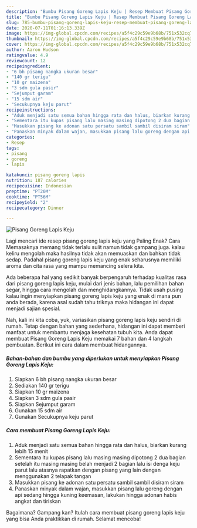 ```yaml
---
description: "Bumbu Pisang Goreng Lapis Keju | Resep Membuat Pisang Goreng Lapis Keju Yang Enak dan Simpel"
title: "Bumbu Pisang Goreng Lapis Keju | Resep Membuat Pisang Goreng Lapis Keju Yang Enak dan Simpel"
slug: 785-bumbu-pisang-goreng-lapis-keju-resep-membuat-pisang-goreng-lapis-keju-yang-enak-dan-simpel
date: 2020-07-11T01:16:13.339Z
image: https://img-global.cpcdn.com/recipes/a5f4c29c59e9b68b/751x532cq70/pisang-goreng-lapis-keju-foto-resep-utama.jpg
thumbnail: https://img-global.cpcdn.com/recipes/a5f4c29c59e9b68b/751x532cq70/pisang-goreng-lapis-keju-foto-resep-utama.jpg
cover: https://img-global.cpcdn.com/recipes/a5f4c29c59e9b68b/751x532cq70/pisang-goreng-lapis-keju-foto-resep-utama.jpg
author: Aaron Hudson
ratingvalue: 4.9
reviewcount: 12
recipeingredient:
- "6 bh pisang nangka ukuran besar"
- "140 gr terigu"
- "10 gr maizena"
- "3 sdm gula pasir"
- "Sejumput garam"
- "15 sdm air"
- "Secukupnya keju parut"
recipeinstructions:
- "Aduk menjadi satu semua bahan hingga rata dan halus, biarkan kurang lebih 15 menit"
- "Sementara itu kupas pisang lalu masing masing dipotong 2 dua bagian setelah itu masing masing belah menjadi 2 bagian lalu isi denga keju parut lalu atasnya rapatkan dengan pisang yang lain dengan menggunakan 2 telapak tangan"
- "Masukkan pisang ke adonan satu persatu sambil sambil disiram siram"
- "Panaskan minyak dalam wajan, masukkan pisang lalu goreng dengan api sedang hingga kuning keemasan, lakukan hingga adonan habis angkat dan tiriskan"
categories:
- Resep
tags:
- pisang
- goreng
- lapis

katakunci: pisang goreng lapis 
nutrition: 187 calories
recipecuisine: Indonesian
preptime: "PT20M"
cooktime: "PT56M"
recipeyield: "2"
recipecategory: Dinner

---
```



![Pisang Goreng Lapis Keju](https://img-global.cpcdn.com/recipes/a5f4c29c59e9b68b/751x532cq70/pisang-goreng-lapis-keju-foto-resep-utama.jpg)

Lagi mencari ide resep pisang goreng lapis keju yang Paling Enak? Cara Memasaknya memang tidak terlalu sulit namun tidak gampang juga. kalau keliru mengolah maka hasilnya tidak akan memuaskan dan bahkan tidak sedap. Padahal pisang goreng lapis keju yang enak seharusnya memiliki aroma dan cita rasa yang mampu memancing selera kita.

Ada beberapa hal yang sedikit banyak berpengaruh terhadap kualitas rasa dari pisang goreng lapis keju, mulai dari jenis bahan, lalu pemilihan bahan segar, hingga cara mengolah dan menghidangkannya. Tidak usah pusing kalau ingin menyiapkan pisang goreng lapis keju yang enak di mana pun anda berada, karena asal sudah tahu triknya maka hidangan ini dapat menjadi sajian spesial.




Nah, kali ini kita coba, yuk, variasikan pisang goreng lapis keju sendiri di rumah. Tetap dengan bahan yang sederhana, hidangan ini dapat memberi manfaat untuk membantu menjaga kesehatan tubuh kita. Anda dapat membuat Pisang Goreng Lapis Keju memakai 7 bahan dan 4 langkah pembuatan. Berikut ini cara dalam membuat hidangannya.

<!--inarticleads1-->

##### Bahan-bahan dan bumbu yang diperlukan untuk menyiapkan Pisang Goreng Lapis Keju:

1. Siapkan 6 bh pisang nangka ukuran besar
1. Sediakan 140 gr terigu
1. Siapkan 10 gr maizena
1. Siapkan 3 sdm gula pasir
1. Siapkan Sejumput garam
1. Gunakan 15 sdm air
1. Gunakan Secukupnya keju parut




<!--inarticleads2-->

##### Cara membuat Pisang Goreng Lapis Keju:

1. Aduk menjadi satu semua bahan hingga rata dan halus, biarkan kurang lebih 15 menit
1. Sementara itu kupas pisang lalu masing masing dipotong 2 dua bagian setelah itu masing masing belah menjadi 2 bagian lalu isi denga keju parut lalu atasnya rapatkan dengan pisang yang lain dengan menggunakan 2 telapak tangan
1. Masukkan pisang ke adonan satu persatu sambil sambil disiram siram
1. Panaskan minyak dalam wajan, masukkan pisang lalu goreng dengan api sedang hingga kuning keemasan, lakukan hingga adonan habis angkat dan tiriskan




Bagaimana? Gampang kan? Itulah cara membuat pisang goreng lapis keju yang bisa Anda praktikkan di rumah. Selamat mencoba!

